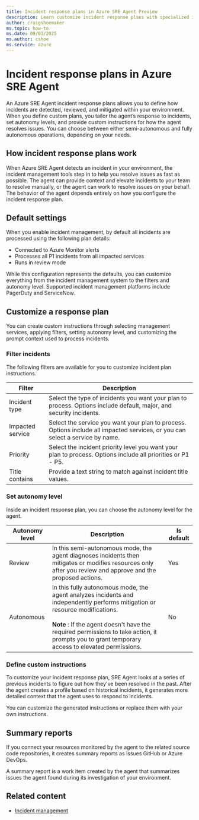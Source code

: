 ```yaml
---
title: Incident response plans in Azure SRE Agent Preview
description: Learn customize incident response plans with specialized instructions for mitigating incidents.
author: craigshoemaker
ms.topic: how-to
ms.date: 09/03/2025
ms.author: cshoe
ms.service: azure
---
```


# Incident response plans in Azure SRE Agent

An Azure SRE Agent incident response plans allows you to define how incidents are detected, reviewed, and mitigated within your environment. When you define custom plans, you tailor the agent’s response to incidents, set autonomy levels, and provide custom instructions for how the agent resolves issues. You can choose between either semi-autonomous and fully autonomous operations, depending on your needs.

## How incident response plans work

When Azure SRE Agent detects an incident in your environment, the incident management tools step in to help you resolve issues as fast as possible. The agent can provide context and elevate incidents to your team to resolve manually, or the agent can work to resolve issues on your behalf. The behavior of the agent depends entirely on how you configure the incident response plan.

## Default settings

When you enable incident management, by default all incidents are processed using the following plan details:

- Connected to Azure Monitor alerts
- Processes all P1 incidents from all impacted services
- Runs in review mode

While this configuration represents the defaults, you can customize everything from the incident management system to the filters and autonomy level. Supported incident management platforms include PagerDuty and ServiceNow.

## Customize a response plan

You can create custom instructions through selecting management services, applying filters, setting autonomy level, and customizing the prompt context used to process incidents.

### Filter incidents

The following filters are available for you to customize incident plan instructions.

| Filter | Description |
|---|---|
| Incident type | Select the type of incidents you want your plan to process. Options include default, major, and security incidents.  |
| Impacted service | Select the service you want your plan to process. Options include all impacted services, or you can select a service by name. |
| Priority | Select the incident priority level you want your plan to process. Options include all priorities or P1 - P5. |
| Title contains | Provide a text string to match against incident title values. |

### Set autonomy level

Inside an incident response plan, you can choose the autonomy level for the agent.

| Autonomy level | Description | Is default |
|---|---|---|
| Review | In this semi-autonomous mode, the agent diagnoses incidents then mitigates or modifies resources only after you review and approve and the proposed actions. | Yes |
| Autonomous | In this fully autonomous mode, the agent analyzes incidents and independently performs mitigation or resource modifications.<br><br>**Note** : If the agent doesn't have the required permissions to take action, it prompts you to grant temporary access to elevated permissions. | No |

### Define custom instructions

To customize your incident response plan, SRE Agent looks at a series of previous incidents to figure out how they've been resolved in the past. After the agent creates a profile based on historical incidents, it generates more detailed context that the agent uses to respond to incidents.

You can customize the generated instructions or replace them with your own instructions.

## Summary reports

If you connect your resources monitored by the agent to the related source code repositories, it creates summary reports as issues GitHub or Azure DevOps.

A summary report is a work item created by the agent that summarizes issues the agent found during its investigation of your environment. 

## Related content

- [Incident management](./incident-management.md)
